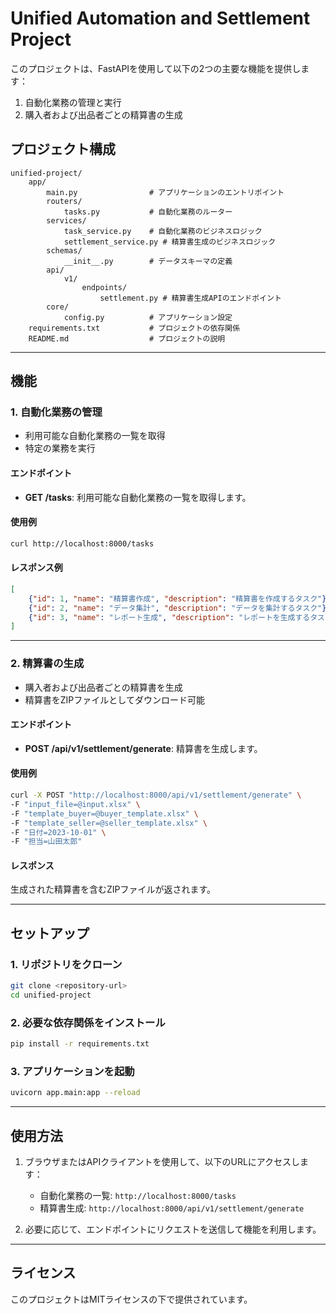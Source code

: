 # Unified Automation and Settlement Project

このプロジェクトは、FastAPIを使用して以下の2つの主要な機能を提供します：
1. 自動化業務の管理と実行
2. 購入者および出品者ごとの精算書の生成

## プロジェクト構成

```
unified-project/
    app/
        main.py                # アプリケーションのエントリポイント
        routers/
            tasks.py           # 自動化業務のルーター
        services/
            task_service.py    # 自動化業務のビジネスロジック
            settlement_service.py # 精算書生成のビジネスロジック
        schemas/
            __init__.py        # データスキーマの定義
        api/
            v1/
                endpoints/
                    settlement.py # 精算書生成APIのエンドポイント
        core/
            config.py          # アプリケーション設定
    requirements.txt           # プロジェクトの依存関係
    README.md                  # プロジェクトの説明
```

---

## 機能

### 1. 自動化業務の管理
- 利用可能な自動化業務の一覧を取得
- 特定の業務を実行

#### エンドポイント
- **GET /tasks**: 利用可能な自動化業務の一覧を取得します。

#### 使用例
```bash
curl http://localhost:8000/tasks
```

#### レスポンス例
```json
[
    {"id": 1, "name": "精算書作成", "description": "精算書を作成するタスク"},
    {"id": 2, "name": "データ集計", "description": "データを集計するタスク"},
    {"id": 3, "name": "レポート生成", "description": "レポートを生成するタスク"}
]
```

---

### 2. 精算書の生成
- 購入者および出品者ごとの精算書を生成
- 精算書をZIPファイルとしてダウンロード可能

#### エンドポイント
- **POST /api/v1/settlement/generate**: 精算書を生成します。

#### 使用例
```bash
curl -X POST "http://localhost:8000/api/v1/settlement/generate" \
-F "input_file=@input.xlsx" \
-F "template_buyer=@buyer_template.xlsx" \
-F "template_seller=@seller_template.xlsx" \
-F "日付=2023-10-01" \
-F "担当=山田太郎"
```

#### レスポンス
生成された精算書を含むZIPファイルが返されます。

---

## セットアップ

### 1. リポジトリをクローン
```bash
git clone <repository-url>
cd unified-project
```

### 2. 必要な依存関係をインストール
```bash
pip install -r requirements.txt
```

### 3. アプリケーションを起動
```bash
uvicorn app.main:app --reload
```

---

## 使用方法

1. ブラウザまたはAPIクライアントを使用して、以下のURLにアクセスします：
   - 自動化業務の一覧: `http://localhost:8000/tasks`
   - 精算書生成: `http://localhost:8000/api/v1/settlement/generate`

2. 必要に応じて、エンドポイントにリクエストを送信して機能を利用します。

---

## ライセンス

このプロジェクトはMITライセンスの下で提供されています。